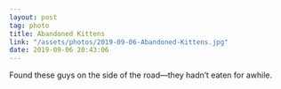 ```yaml
---
layout: post
tag: photo
title: Abandoned Kittens
link: "/assets/photos/2019-09-06-Abandoned-Kittens.jpg"
date: 2019-09-06 20:43:06
---
```

Found these guys on the side of the road—they hadn’t eaten for awhile. 